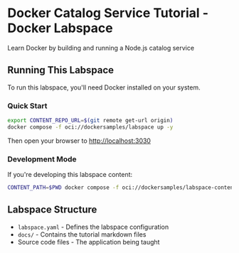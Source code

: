 # Docker Catalog Service Tutorial - Docker Labspace

Learn Docker by building and running a Node.js catalog service

## Running This Labspace

To run this labspace, you'll need Docker installed on your system.

### Quick Start

```bash
export CONTENT_REPO_URL=$(git remote get-url origin)
docker compose -f oci://dockersamples/labspace up -y
```

Then open your browser to [http://localhost:3030](http://localhost:3030)

### Development Mode

If you're developing this labspace content:

```bash
CONTENT_PATH=$PWD docker compose -f oci://dockersamples/labspace-content-dev up
```

## Labspace Structure

- `labspace.yaml` - Defines the labspace configuration
- `docs/` - Contains the tutorial markdown files
- Source code files - The application being taught

